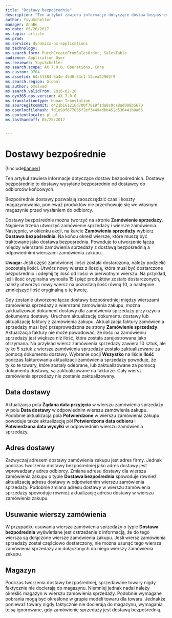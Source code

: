 ```yaml
---
title: "Dostawy bezpośrednie"
description: "Ten artykuł zawiera informacje dotyczące dostaw bezpośrednich. Dostawy bezpośrednie to dostawy wysyłane bezpośrednio od dostawcy do odbiorców końcowych."
author: YuyuScheller
manager: AnnBe
ms.date: 06/20/2017
ms.topic: article
ms.prod: 
ms.service: dynamics-ax-applications
ms.technology: 
ms.search.form: PurchCreateFromSalesOrder, SalesTable
audience: Application User
ms.reviewer: YuyuScheller
ms.search.scope: AX 7.0.0, Operations, Core
ms.custom: 9704
ms.assetid: 64c51384-8a4e-45d0-83c1-12cea22902f9
ms.search.region: Global
ms.author: omulvad
ms.search.validFrom: 2016-02-28
ms.dyn365.ops.version: AX 7.0.0
ms.translationtype: Human Translation
ms.sourcegitcommit: d421b161216d700f7819f1da8c0ca8ad089b5670
ms.openlocfilehash: fd1e98f677835f2ef3449adbb452d536441b0a65
ms.contentlocale: pl-pl
ms.lasthandoff: 05/25/2017


---
```


# <a name="direct-deliveries"></a>Dostawy bezpośrednie

[!include[banner](../includes/banner.md)]


Ten artykuł zawiera informacje dotyczące dostaw bezpośrednich. Dostawy bezpośrednie to dostawy wysyłane bezpośrednio od dostawcy do odbiorców końcowych.

Bezpośrednie dostawy pozwalają zaoszczędzić czas i koszty magazynowania, ponieważ produktów nie przechowuje się we własnym magazynie przed wysłaniem do odbiorcy.  

Dostawy bezpośrednie można tworzyć na stronie **Zamówienie sprzedaży**. Najpierw trzeba utworzyć zamówienie sprzedaży i wiersze zamówienia. Następnie, w okienku akcji, na karcie **Zamówienia sprzedaży** wybierz **Dostawa bezpośrednia**. Na końcu określ wiersze, które muszą być traktowane jako dostawa bezpośrednia. Powoduje to utworzenie łącza między wierszami zamówienia sprzedaży z dostawą bezpośrednią a odpowiednimi wierszami zamówienia zakupu.  

**Uwaga:** Jeśli część zamówionej ilości została dostarczona, należy podzielić pozostałą ilości. Utwórz nowy wiersz z ilością, która musi być dostarczone bezpośrednio i odejmij tę ilość od ilości w pierwotnym wierszu. Na przykład, jeśli ilość oryginalna wynosiła 15 i pięć produktów zostało dostarczonych, należy utworzyć nowy wiersz na pozostałą ilość równą 10, a następnie zmniejszyć ilość oryginalną o tę kwotę.  

Gdy zostanie utworzone łącze dostawy bezpośredniej między wierszami zamówienia sprzedaży a wierszami zamówienia zakupu, można zaktualizować dokument dostawy dla zamówienia sprzedaży przy użyciu dokumentu dostawy. Uruchom aktualizację dokumentu dostawy lub aktualizację faktury z zamówienia zakupu. Aktualizacja faktury zamówienia sprzedaży musi być przeprowadzona ze strony **Zamówienie sprzedaży**. Aktualizacja faktury nie może powodować, że ilość na zamówieniu sprzedaży jest większa niż ilość, która została zarejestrowana jako otrzymana. Na przykład wiersz zamówienia sprzedaży zawiera 10 sztuk, ale tylko 5 sztuk z wiersza zamówienia sprzedaży zostało zaktualizowane za pomocą dokumentu dostawy. Wybranie opcji **Wszystko** na liście **Ilość** podczas fakturowania aktualizacji zamówienia sprzedaży powoduje, że tylko te towary, które zostały odebrane, lub zaktualizowane za pomocą dokumentu dostawy, są zaktualizowane na fakturze. Cały wiersz zamówienia sprzedaży nie zostanie zaktualizowany.

## <a name="delivery-date"></a>Data dostawy
Aktualizacja pola **Żądana data przyjęcia** w wierszu zamówienia sprzedaży w polu **Data dostawy** w odpowiednim wierszu zamówienia zakupu. Podobnie aktualizacja pola **Potwierdzone** w wierszu zamówienia zakupu powoduje także aktualizację pól **Potwierdzona data odbioru** i **Potwierdzona data wysyłki** w odpowiednim wierszu zamówienia sprzedaży.

## <a name="delivery-address"></a>Adres dostawy
Zazwyczaj adresem dostawy zamówienia zakupu jest adres firmy. Jednak podczas tworzenia dostawy bezpośredniej jako adres dostawy jest wprowadzany adres odbiorcy. Zmiana adresu dostawy dla wiersza zamówienia zakupu o typie **Dostawa bezpośrednia** spowoduje również aktualizację adresu dostawy w odpowiednim wierszu zamówienia sprzedaży. Podobnie zmiana adresu dostawy w wierszu zamówienia sprzedaży spowoduje również aktualizację adresu dostawy w wierszu zamówienia zakupu.

## <a name="deleting-order-lines"></a>Usuwanie wierszy zamówienia
W przypadku usuwania wiersza zamówienia sprzedaży o typie **Dostawa bezpośrednia** wyświetlane jest ostrzeżenie z informacją, że do tego wiersza są dołączone wiersze zamówienia zakupu. Jeśli wiersz zamówienia sprzedaży został częściowo dostarczony, nie można usunąć tego wiersza zamówienia sprzedaży ani dołączonych do niego wierszy zamówienia zakupu.

## <a name="warehouse"></a>Magazyn
Podczas tworzenia dostawy bezpośredniej, sprzedawane towary nigdy faktycznie nie docierają do magazynu. Niemniej jednak nadal należy określić magazyn w wierszu zamówienia sprzedaży. Podobnie wymagane pobrania mogą być określone w grupie modeli towaru dla towaru. Jednakże ponieważ towary nigdy faktycznie nie docierają do magazynu, wymagania te są ignorowane, gdy zamówienie sprzedaży jest dostawą bezpośrednią.




